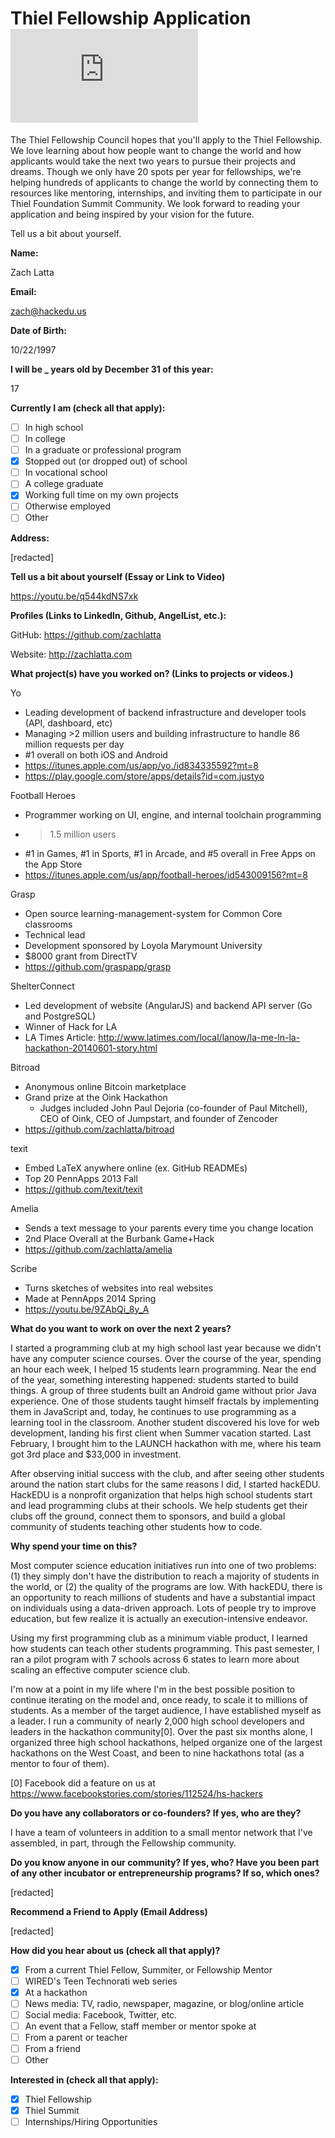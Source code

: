 # Thiel Fellowship Application ![Analytics](https://ga-beacon.appspot.com/UA-34529482-6/thiel_fellowship_2014/2014.md?pixel)

The Thiel Fellowship Council hopes that you'll apply to the Thiel Fellowship.
We love learning about how people want to change the world and how applicants
would take the next two years to pursue their projects and dreams. Though we
only have 20 spots per year for fellowships, we're helping hundreds of
applicants to change the world by connecting them to resources like mentoring,
internships, and inviting them to participate in our Thiel Foundation Summit
Community. We look forward to reading your application and being inspired by
your vision for the future.

Tell us a bit about yourself.

**Name:**

Zach Latta

**Email:**

zach@hackedu.us

**Date of Birth:**

10/22/1997

**I will be _ years old by December 31 of this year:**

17

**Currently I am (check all that apply):**

- [ ] In high school
- [ ] In college
- [ ] In a graduate or professional program
- [x] Stopped out (or dropped out) of school
- [ ] In vocational school
- [ ] A college graduate
- [x] Working full time on my own projects
- [ ] Otherwise employed
- [ ] Other

**Address:**

[redacted]

**Tell us a bit about yourself (Essay or Link to Video)**

https://youtu.be/q544kdNS7xk

**Profiles (Links to LinkedIn, Github, AngelList, etc.):**

GitHub: https://github.com/zachlatta

Website: http://zachlatta.com

**What project(s) have you worked on? (Links to projects or videos.)**

Yo

- Leading development of backend infrastructure and developer tools (API,
  dashboard, etc)
- Managing >2 million users and building infrastructure to handle 86 million
  requests per day
- #1 overall on both iOS and Android
- https://itunes.apple.com/us/app/yo./id834335592?mt=8
- https://play.google.com/store/apps/details?id=com.justyo

Football Heroes

- Programmer working on UI, engine, and internal toolchain programming
- >1.5 million users
- #1 in Games, #1 in Sports, #1 in Arcade, and #5 overall in Free Apps on the
  App Store
- https://itunes.apple.com/us/app/football-heroes/id543009156?mt=8

Grasp

- Open source learning-management-system for Common Core classrooms
- Technical lead
- Development sponsored by Loyola Marymount University
- $8000 grant from DirectTV
- https://github.com/graspapp/grasp

ShelterConnect

- Led development of website (AngularJS) and backend API server (Go and
  PostgreSQL)
- Winner of Hack for LA
- LA Times Article: http://www.latimes.com/local/lanow/la-me-ln-la-hackathon-20140601-story.html

Bitroad

- Anonymous online Bitcoin marketplace
- Grand prize at the Oink Hackathon
  - Judges included John Paul Dejoria (co-founder of Paul Mitchell), CEO of
    Oink, CEO of Jumpstart, and founder of Zencoder
- https://github.com/zachlatta/bitroad

texit

- Embed LaTeX anywhere online (ex. GitHub READMEs)
- Top 20 PennApps 2013 Fall
- https://github.com/texit/texit

Amelia

- Sends a text message to your parents every time you change location
- 2nd Place Overall at the Burbank Game+Hack
- https://github.com/zachlatta/amelia

Scribe

- Turns sketches of websites into real websites
- Made at PennApps 2014 Spring
- https://youtu.be/9ZAbQi_8y_A

**What do you want to work on over the next 2 years?**

I started a programming club at my high school last year because we didn't have
any computer science courses. Over the course of the year, spending an hour
each week, I helped 15 students learn programming. Near the end of the year,
something interesting happened: students started to build things. A group of
three students built an Android game without prior Java experience. One of
those students taught himself fractals by implementing them in JavaScript and,
today, he continues to use programming as a learning tool in the classroom.
Another student discovered his love for web development, landing his first
client when Summer vacation started. Last February, I brought him to the LAUNCH
hackathon with me, where his team got 3rd place and $33,000 in investment.

After observing initial success with the club, and after seeing other students
around the nation start clubs for the same reasons I did, I started hackEDU.
HackEDU is a nonprofit organization that helps high school students start and
lead programming clubs at their schools. We help students get their clubs off
the ground, connect them to sponsors, and build a global community of students
teaching other students how to code.

**Why spend your time on this?**

Most computer science education initiatives run into one of two problems: (1)
they simply don't have the distribution to reach a majority of students in the
world, or (2) the quality of the programs are low. With hackEDU, there is an
opportunity to reach millions of students and have a substantial impact on
individuals using a data-driven approach. Lots of people try to improve
education, but few realize it is actually an execution-intensive endeavor. 

Using my first programming club as a minimum viable product, I learned how
students can teach other students programming. This past semester, I ran a
pilot program with 7 schools across 6 states to learn more about scaling an
effective computer science club.

I'm now at a point in my life where I'm in the best possible position to
continue iterating on the model and, once ready, to scale it to millions of
students.  As a member of the target audience, I have established myself as a
leader. I run a community of nearly 2,000 high school developers and leaders in
the hackathon community[0]. Over the past six months alone, I organized three
high school hackathons, helped organize one of the largest hackathons on the
West Coast, and been to nine hackathons total (as a mentor to four of them).

[0] Facebook did a feature on us at https://www.facebookstories.com/stories/112524/hs-hackers

**Do you have any collaborators or co-founders? If yes, who are they?**

I have a team of volunteers in addition to a small mentor network that I've
assembled, in part, through the Fellowship community.

**Do you know anyone in our community? If yes, who? Have you been part of any
other incubator or entrepreneurship programs? If so, which ones?**

[redacted]

**Recommend a Friend to Apply (Email Address)**

[redacted]

**How did you hear about us (check all that apply)?**

- [x] From a current Thiel Fellow, Summiter, or Fellowship Mentor
- [ ] WIRED's Teen Technorati web series
- [x] At a hackathon
- [ ] News media: TV, radio, newspaper, magazine, or blog/online article
- [ ] Social media: Facebook, Twitter, etc.
- [ ] An event that a Fellow, staff member or mentor spoke at
- [ ] From a parent or teacher
- [ ] From a friend
- [ ] Other

**Interested in (check all that apply):**

- [x] Thiel Fellowship
- [x] Thiel Summit
- [ ] Internships/Hiring Opportunities
